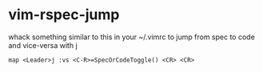 vim-rspec-jump
==============
whack something similar to this in your ~/.vimrc to jump from spec to code and
vice-versa with <Leader>j

````vim
map <Leader>j :vs <C-R>=SpecOrCodeToggle() <CR> <CR>
````

